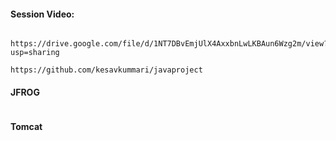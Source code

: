 #### Session Video:
```

https://drive.google.com/file/d/1NT7DBvEmjUlX4AxxbnLwLKBAun6Wzg2m/view?usp=sharing

https://github.com/kesavkummari/javaproject
```

#### JFROG

```

```

#### Tomcat

```

```